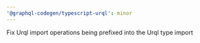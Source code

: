 ```yaml
---
'@graphql-codegen/typescript-urql': minor
---
```


Fix Urql import operations being prefixed into the Urql type import
